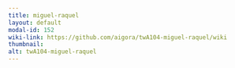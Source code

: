```yaml
---
title: miguel-raquel
layout: default
modal-id: 152
wiki-link: https://github.com/aigora/twA104-miguel-raquel/wiki
thumbnail: 
alt: twA104-miguel-raquel
---
```

